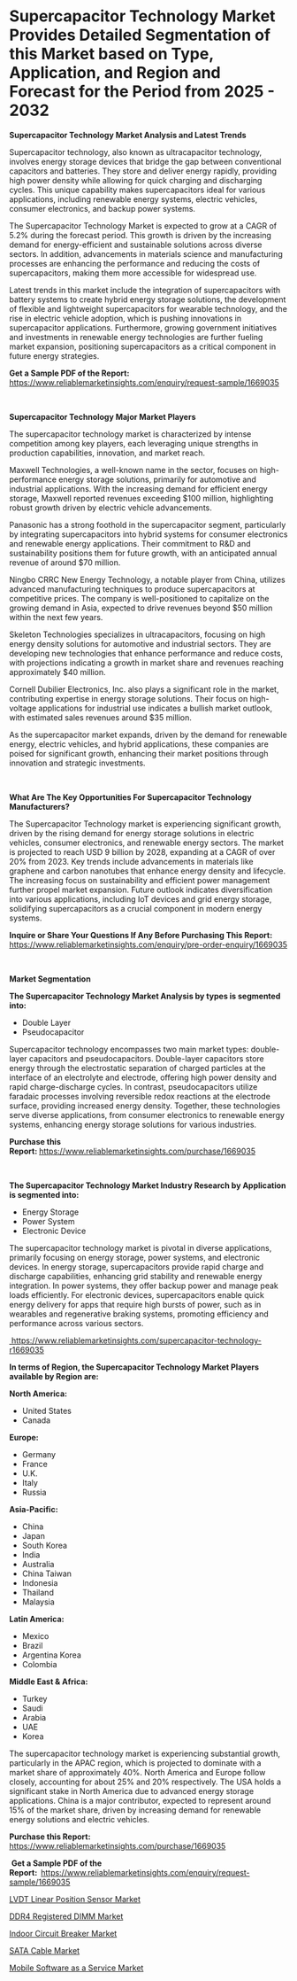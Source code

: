 <p><h1>Supercapacitor Technology Market Provides Detailed Segmentation of this Market based on Type, Application, and Region and Forecast for the Period from 2025 - 2032</h1></p><p><strong>Supercapacitor Technology Market Analysis and Latest Trends</strong></p>
<p><p>Supercapacitor technology, also known as ultracapacitor technology, involves energy storage devices that bridge the gap between conventional capacitors and batteries. They store and deliver energy rapidly, providing high power density while allowing for quick charging and discharging cycles. This unique capability makes supercapacitors ideal for various applications, including renewable energy systems, electric vehicles, consumer electronics, and backup power systems.</p><p>The Supercapacitor Technology Market is expected to grow at a CAGR of 5.2% during the forecast period. This growth is driven by the increasing demand for energy-efficient and sustainable solutions across diverse sectors. In addition, advancements in materials science and manufacturing processes are enhancing the performance and reducing the costs of supercapacitors, making them more accessible for widespread use.</p><p>Latest trends in this market include the integration of supercapacitors with battery systems to create hybrid energy storage solutions, the development of flexible and lightweight supercapacitors for wearable technology, and the rise in electric vehicle adoption, which is pushing innovations in supercapacitor applications. Furthermore, growing government initiatives and investments in renewable energy technologies are further fueling market expansion, positioning supercapacitors as a critical component in future energy strategies.</p></p>
<p><strong>Get a Sample PDF of the Report:&nbsp;</strong> <a href="https://www.reliablemarketinsights.com/enquiry/request-sample/1669035?utm_campaign=2013&utm_medium=2&utm_source=Github&utm_content=ia&utm_term=10032025&utm_id=supercapacitor-technology">https://www.reliablemarketinsights.com/enquiry/request-sample/1669035</a></p>
<p>&nbsp;</p>
<p><strong>Supercapacitor Technology Major Market Players</strong></p>
<p><p>The supercapacitor technology market is characterized by intense competition among key players, each leveraging unique strengths in production capabilities, innovation, and market reach. </p><p>Maxwell Technologies, a well-known name in the sector, focuses on high-performance energy storage solutions, primarily for automotive and industrial applications. With the increasing demand for efficient energy storage, Maxwell reported revenues exceeding $100 million, highlighting robust growth driven by electric vehicle advancements.</p><p>Panasonic has a strong foothold in the supercapacitor segment, particularly by integrating supercapacitors into hybrid systems for consumer electronics and renewable energy applications. Their commitment to R&D and sustainability positions them for future growth, with an anticipated annual revenue of around $70 million.</p><p>Ningbo CRRC New Energy Technology, a notable player from China, utilizes advanced manufacturing techniques to produce supercapacitors at competitive prices. The company is well-positioned to capitalize on the growing demand in Asia, expected to drive revenues beyond $50 million within the next few years.</p><p>Skeleton Technologies specializes in ultracapacitors, focusing on high energy density solutions for automotive and industrial sectors. They are developing new technologies that enhance performance and reduce costs, with projections indicating a growth in market share and revenues reaching approximately $40 million.</p><p>Cornell Dubilier Electronics, Inc. also plays a significant role in the market, contributing expertise in energy storage solutions. Their focus on high-voltage applications for industrial use indicates a bullish market outlook, with estimated sales revenues around $35 million.</p><p>As the supercapacitor market expands, driven by the demand for renewable energy, electric vehicles, and hybrid applications, these companies are poised for significant growth, enhancing their market positions through innovation and strategic investments.</p></p>
<p>&nbsp;</p>
<p><strong>What Are The Key Opportunities For Supercapacitor Technology Manufacturers?</strong></p>
<p><p>The Supercapacitor Technology market is experiencing significant growth, driven by the rising demand for energy storage solutions in electric vehicles, consumer electronics, and renewable energy sectors. The market is projected to reach USD 9 billion by 2028, expanding at a CAGR of over 20% from 2023. Key trends include advancements in materials like graphene and carbon nanotubes that enhance energy density and lifecycle. The increasing focus on sustainability and efficient power management further propel market expansion. Future outlook indicates diversification into various applications, including IoT devices and grid energy storage, solidifying supercapacitors as a crucial component in modern energy systems.</p></p>
<p><strong>Inquire or Share Your Questions If Any Before Purchasing This Report:</strong> <a href="https://www.reliablemarketinsights.com/enquiry/pre-order-enquiry/1669035?utm_campaign=2013&utm_medium=2&utm_source=Github&utm_content=ia&utm_term=10032025&utm_id=supercapacitor-technology">https://www.reliablemarketinsights.com/enquiry/pre-order-enquiry/1669035</a></p>
<p>&nbsp;</p>
<p><strong>Market Segmentation</strong></p>
<p><strong>The Supercapacitor Technology Market Analysis by types is segmented into:</strong></p>
<p><ul><li>Double Layer</li><li>Pseudocapacitor</li></ul></p>
<p><p>Supercapacitor technology encompasses two main market types: double-layer capacitors and pseudocapacitors. Double-layer capacitors store energy through the electrostatic separation of charged particles at the interface of an electrolyte and electrode, offering high power density and rapid charge-discharge cycles. In contrast, pseudocapacitors utilize faradaic processes involving reversible redox reactions at the electrode surface, providing increased energy density. Together, these technologies serve diverse applications, from consumer electronics to renewable energy systems, enhancing energy storage solutions for various industries.</p></p>
<p><strong>Purchase this Report:&nbsp;</strong><a href="https://www.reliablemarketinsights.com/purchase/1669035?utm_campaign=2013&utm_medium=2&utm_source=Github&utm_content=ia&utm_term=10032025&utm_id=supercapacitor-technology">https://www.reliablemarketinsights.com/purchase/1669035</a></p>
<p>&nbsp;</p>
<p><strong>The Supercapacitor Technology Market Industry Research by Application is segmented into:</strong></p>
<p><ul><li>Energy Storage</li><li>Power System</li><li>Electronic Device</li></ul></p>
<p><p>The supercapacitor technology market is pivotal in diverse applications, primarily focusing on energy storage, power systems, and electronic devices. In energy storage, supercapacitors provide rapid charge and discharge capabilities, enhancing grid stability and renewable energy integration. In power systems, they offer backup power and manage peak loads efficiently. For electronic devices, supercapacitors enable quick energy delivery for apps that require high bursts of power, such as in wearables and regenerative braking systems, promoting efficiency and performance across various sectors.</p></p>
<p><a href="https://www.reliablemarketinsights.com/supercapacitor-technology-r1669035?utm_campaign=2013&utm_medium=2&utm_source=Github&utm_content=ia&utm_term=10032025&utm_id=supercapacitor-technology">&nbsp;https://www.reliablemarketinsights.com/supercapacitor-technology-r1669035</a></p>
<p><strong>In terms of Region, the Supercapacitor Technology Market Players available by Region are:</strong></p>
<p>
    <p> <strong> North America: </strong>
        <ul>
            <li>United States</li>
            <li>Canada</li>
        </ul>
        </p> 
    <p> <strong> Europe: </strong>
        <ul>
            <li>Germany</li>
            <li>France</li>
            <li>U.K.</li>
            <li>Italy</li>
            <li>Russia</li>
        </ul>
        </p> 
    <p> <strong> Asia-Pacific: </strong>
        <ul>
            <li>China</li>
            <li>Japan</li>
            <li>South Korea</li>
            <li>India</li>
            <li>Australia</li>
            <li>China Taiwan</li>
            <li>Indonesia</li>
            <li>Thailand</li>
            <li>Malaysia</li>
        </ul>
        </p> 
    <p> <strong> Latin America: </strong>
        <ul>
            <li>Mexico</li>
            <li>Brazil</li>
            <li>Argentina Korea</li>
            <li>Colombia</li>
        </ul>
        </p> 
    <p> <strong> Middle East & Africa: </strong>
        <ul>
            <li>Turkey</li>
            <li>Saudi</li>
            <li>Arabia</li>
            <li>UAE</li>
            <li>Korea</li>
        </ul>
    </p>
    </p>
<p><p>The supercapacitor technology market is experiencing substantial growth, particularly in the APAC region, which is projected to dominate with a market share of approximately 40%. North America and Europe follow closely, accounting for about 25% and 20% respectively. The USA holds a significant stake in North America due to advanced energy storage applications. China is a major contributor, expected to represent around 15% of the market share, driven by increasing demand for renewable energy solutions and electric vehicles.</p></p>
<p><strong>Purchase this Report: </strong><a href="https://www.reliablemarketinsights.com/purchase/1669035?utm_campaign=2013&utm_medium=2&utm_source=Github&utm_content=ia&utm_term=10032025&utm_id=supercapacitor-technology">https://www.reliablemarketinsights.com/purchase/1669035</a></p>
<p>&nbsp;<strong>Get a Sample PDF of the Report:&nbsp;&nbsp;</strong><a href="https://www.reliablemarketinsights.com/enquiry/request-sample/1669035?utm_campaign=2013&utm_medium=2&utm_source=Github&utm_content=ia&utm_term=10032025&utm_id=supercapacitor-technology">https://www.reliablemarketinsights.com/enquiry/request-sample/1669035</a></p>
<p><strong></strong></p>
<p><p><a href="https://www.linkedin.com/pulse/comprehending-rapid-growth-global-lvdt-linear-position-sensor-dvxpf?utm_campaign=2013&utm_medium=2&utm_source=Github&utm_content=ia&utm_term=10032025&utm_id=supercapacitor-technology">LVDT Linear Position Sensor Market</a></p><p><a href="https://www.linkedin.com/pulse/billion-dollar-ddr4-registered-dimm-market-industry-value-r8umc?utm_campaign=2013&utm_medium=2&utm_source=Github&utm_content=ia&utm_term=10032025&utm_id=supercapacitor-technology">DDR4 Registered DIMM Market</a></p><p><a href="https://www.linkedin.com/pulse/indoor-circuit-breaker-market-global-regional-analysis-focus-3plnc?utm_campaign=2013&utm_medium=2&utm_source=Github&utm_content=ia&utm_term=10032025&utm_id=supercapacitor-technology">Indoor Circuit Breaker Market</a></p><p><a href="https://www.linkedin.com/pulse/sata-cable-revenue-growth-report-2025-2032-ritam-research-wun9e?utm_campaign=2013&utm_medium=2&utm_source=Github&utm_content=ia&utm_term=10032025&utm_id=supercapacitor-technology">SATA Cable Market</a></p><p><a href="https://github.com/Chiragrp22/Market-Research-Report-List-7/blob/main/mobile-software-as-a-service-market.md?utm_campaign=2013&utm_medium=2&utm_source=Github&utm_content=ia&utm_term=10032025&utm_id=supercapacitor-technology">Mobile Software as a Service Market</a></p></p>